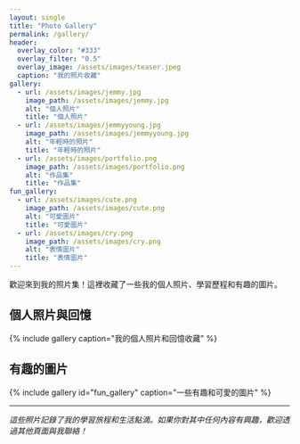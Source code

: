 ```yaml
---
layout: single
title: "Photo Gallery"
permalink: /gallery/
header:
  overlay_color: "#333"
  overlay_filter: "0.5"
  overlay_image: /assets/images/teaser.jpeg
  caption: "我的照片收藏"
gallery:
  - url: /assets/images/jemmy.jpg
    image_path: /assets/images/jemmy.jpg
    alt: "個人照片"
    title: "個人照片"
  - url: /assets/images/jemmyyoung.jpg
    image_path: /assets/images/jemmyyoung.jpg
    alt: "年輕時的照片"
    title: "年輕時的照片"
  - url: /assets/images/portfolio.png
    image_path: /assets/images/portfolio.png
    alt: "作品集"
    title: "作品集" 
fun_gallery:
  - url: /assets/images/cute.png
    image_path: /assets/images/cute.png
    alt: "可愛圖片"
    title: "可愛圖片"
  - url: /assets/images/cry.png
    image_path: /assets/images/cry.png
    alt: "表情圖片"
    title: "表情圖片"
---
```


歡迎來到我的照片集！這裡收藏了一些我的個人照片、學習歷程和有趣的圖片。

## 個人照片與回憶

{% include gallery caption="我的個人照片和回憶收藏" %}

## 有趣的圖片

{% include gallery id="fun_gallery" caption="一些有趣和可愛的圖片" %}

---

*這些照片記錄了我的學習旅程和生活點滴。如果你對其中任何內容有興趣，歡迎透過其他頁面與我聯絡！* 